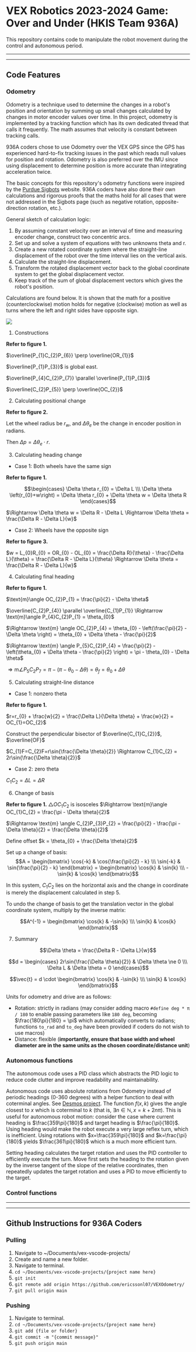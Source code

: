 # VEX Robotics 2023-2024 Game: Over and Under (HKIS Team 936A)

This repository contains code to manipulate the robot movement during the control and autonomous period.

---
---

## Code Features

### Odometry

Odometry is a technique used to determine the changes in a robot's position and orientation by summing up small changes calculated by changes in motor encoder values over time. In this project, odometry is implemented by a tracking function which has its own dedicated thread that calls it frequently. The math assumes that velocity is constant between tracking calls.

936A coders chose to use Odometry over the VEX GPS since the GPS has experienced hard-to-fix tracking issues in the past which reads null values for position and rotation. Odometry is also preferred over the IMU since using displacement to determine position is more accurate than integrating acceleration twice.

The basic concepts for this repository's odometry functions were inspired by the [Purdue Sigbots](https://wiki.purduesigbots.com/software/odometry) website. 936A coders have also done their own calculations and rigorous proofs that the maths hold for all cases that were not addressed in the Sigbots page (such as negative rotation, opposite-direction rotation, etc.).

General sketch of calculation logic:
1. By assuming constant velocity over an interval of time and measuring encoder change, construct two concentric arcs. 
2. Set up and solve a system of equations with two unknowns theta and r.
3. Create a new rotated coordinate system where the straight-line displacement of the robot over the time interval lies on the vertical axis.
4. Calculate the straight-line displacement.
5. Transform the rotated displacement vector back to the global coordinate system to get the global displacement vector.
6. Keep track of the sum of global displacement vectors which gives the robot's position.

Calculations are found below.
It is shown that the math for a positive (counterclockwise) motion holds for negative (clockwise) motion as well as turns where the left and right sides have opposite sign.

![](https://drive.google.com/uc?id=1nVk1cxvRX8b6U8su8wZ31Krq2hGlJ0Y_)

1. Constructions

**Refer to figure 1.**

$\overline{P_{1}C_{2}P_{6}} \perp \overline{OR_{1}}$

$\overline{P_{1}P_{3}}$ is global east.

$\overline{P_{4}C_{2}P_{7}} \parallel \overline{P_{1}P_{3}}$

$\overline{C_{2}P_{5}} \perp \overline{OC_{2}}$

2. Calculating positional change

**Refer to figure 2.**

Let the wheel radius be $r_{w}$, and $\Delta \theta_{e}$ be the change in encoder position in radians. 

Then $\Delta p = \Delta \theta_{e} \cdot r$.

3. Calculating heading change

* Case 1: Both wheels have the same sign

**Refer to figure 1.**

$$\begin{cases} \Delta \theta r_{0} = \Delta L \\\ \Delta \theta \left(r_{0}+w\right) = \Delta \theta r_{0} + \Delta \theta w = \Delta \theta R \end{cases}$$

$\Rightarrow \Delta \theta w = \Delta R - \Delta L \Rightarrow \Delta \theta = \frac{\Delta R - \Delta L}{w}$

* Case 2: Wheels have the opposite sign

**Refer to figure 3.**

$w = L_{0}R_{0} = OR_{0} - OL_{0} = \frac{\Delta R}{\theta} - \frac{\Delta L}{\theta} = \frac{\Delta R - \Delta L}{\theta} \Rightarrow \Delta \theta = \frac{\Delta R - \Delta L}{w}$

4. Calculating final heading

**Refer to figure 1.**

$\text{m}\angle OC_{2}P_{1} = \frac{\pi}{2} - \Delta \theta$

$\overline{C_{2}P_{4}} \parallel \overline{C_{1}P_{1}} \Rightarrow \text{m}\angle P_{4}C_{2}P_{1} = \theta_{0}$

$\Rightarrow \text{m} \angle OC_{2}P_{4} = \theta_{0} - \left(\frac{\pi}{2} - \Delta \theta \right) = \theta_{0} + \Delta \theta - \frac{\pi}{2}$

$\Rightarrow \text{m} \angle P_{5}C_{2}P_{4} = \frac{\pi}{2} - \left(\theta_{0} + \Delta \theta - \frac{\pi}{2} \right) = \pi - \theta_{0} - \Delta \theta$

$\Rightarrow \text{m} \angle P_{5}C_{2}P_{7} = \pi - \left(\pi - \theta_{0} - \Delta \theta \right) = \theta_{f} = \theta_{0} + \Delta \theta$

5. Calculating straight-line distance

* Case 1: nonzero theta

**Refer to figure 1.**

$r=r_{0} + \frac{w}{2} = \frac{\Delta L}{\Delta \theta} + \frac{w}{2} = OC_{1}=OC_{2}$

Construct the perpendicular bisector of $\overline{C_{1}C_{2}}$, $\overline{OF}$

$C_{1}F=C_{2}F=r\sin{\frac{\Delta \theta}{2}} \Rightarrow C_{1}C_{2} = 2r\sin{\frac{\Delta \theta}{2}}$

* Case 2: zero theta

$C_{1}C_{2} = \Delta L = \Delta R$

6. Change of basis

**Refer to figure 1.**
$\triangle OC_{1}C_{2}$ is isosceles $\Rightarrow \text{m}\angle OC_{1}C_{2} = \frac{\pi - \Delta \theta}{2}$

$\Rightarrow \text{m} \angle C_{2}P_{3}P_{2} = \frac{\pi}{2} - \frac{\pi - \Delta \theta}{2} = \frac{\Delta \theta}{2}$

Define offset $k = \theta_{0} + \frac{\Delta \theta}{2}$

Set up a change of basis: 
$$A = \begin{bmatrix} \cos{-k} & \cos{\frac{\pi}{2} - k} \\\ \sin{-k} & \sin{\frac{\pi}{2} - k} \end{bmatrix} = \begin{bmatrix} \cos{k} & \sin{k} \\\ -\sin{k} & \cos{k} \end{bmatrix}$$

In this system, $C_{1}C_{2}$ lies on the horizontal axis and the change in coordinate is merely the displacement calculated in step 5.

To undo the change of basis to get the translation vector in the global coordinate system, multiply by the inverse matrix:

$$A^{-1} = \begin{bmatrix} \cos{k} & -\sin{k} \\\ \sin{k} & \cos{k} \end{bmatrix}$$

7. Summary

$$\Delta \theta = \frac{\Delta R - \Delta L}{w}$$

$$d = \begin{cases} 2r\sin{\frac{\Delta \theta}{2}} & \Delta \theta \ne 0 \\\ \Delta L & \Delta \theta = 0 \end{cases}$$

$$\vec{t} = d \cdot \begin{bmatrix} \cos{k} & -\sin{k} \\\ \sin{k} & \cos{k} \end{bmatrix}$$

Units for odometry and drive are as follows:
- Rotation: strictly in radians (may consider adding macro `#define deg * π / 180` to enable passing parameters like `180 deg`, becoming $\frac{180\pi}{180} = \pi$ which automatically converts to radians; functions `to_rad` and `to_deg` have been provided if coders do not wish to use macros)
- Distance: flexible (**importantly, ensure that base width and wheel diameter are in the same units as the chosen coordinate/distance unit**)

### Autonomous functions

The autonomous code uses a PID class which abstracts the PID logic to reduce code clutter and improve readability and maintainability.

Autonomous code uses absolute rotations from Odometry instead of periodic headings (0-360 degrees) with a helper function to deal with coterminal angles.
See [Desmos project](https://www.desmos.com/calculator/ycjzeumvpq).
The function $f\left(x, k\right)$ gives the angle closest to $x$ which is coterminal to $k$ (that is, $\exists n \in \mathbb{N}, x = k+2n\pi$). This is useful for autonomous robot motion: consider the case where current heading is $\frac{359\pi}{180}$ and target heading is $\frac{\pi}{180}$. Using heading would make the robot execute a very large reflex turn, which is inefficient. Using rotations with $x=\frac{359\pi}{180}$ and $k=\frac{\pi}{180}$ yields $\frac{361\pi}{180}$ which is a much more efficient turn.

Setting heading calculates the target rotation and uses the PID controller to efficiently execute the turn.
Move first sets the heading to the rotation given by the inverse tangent of the slope of the relative coordinates, then repeatedly updates the target rotation and uses a PID to move efficiently to the target.

### Control functions

---
---

## Github Instructions for 936A Coders

### Pulling
1. Navigate to ~/Documents/vex-vscode-projects/
2. Create and name a new folder.
3. Navigate to terminal.
4. `cd ~/Documents/vex-vscode-projects/{project name here}`
5. `git init`
6. `git remote add origin https://github.com/ericssonl07/VEXOdometry/`
7. `git pull origin main`

### Pushing
1. Navigate to terminal.
2. `cd ~/Documents/vex-vscode-projects/{project name here}`
3. `git add {file or folder}`
4. `git commit -m "{commit message}"`
5. `git push origin main`